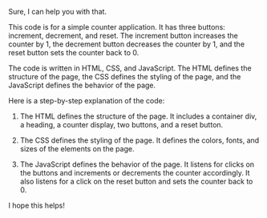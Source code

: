 Sure, I can help you with that.

This code is for a simple counter application. It has three buttons: increment, decrement, and reset. The increment button increases the counter by 1, the decrement button decreases the counter by 1, and the reset button sets the counter back to 0.

The code is written in HTML, CSS, and JavaScript. The HTML defines the structure of the page, the CSS defines the styling of the page, and the JavaScript defines the behavior of the page.

Here is a step-by-step explanation of the code:

1. The HTML defines the structure of the page. It includes a container div, a heading, a counter display, two buttons, and a reset button.

2. The CSS defines the styling of the page. It defines the colors, fonts, and sizes of the elements on the page.

3. The JavaScript defines the behavior of the page. It listens for clicks on the buttons and increments or decrements the counter accordingly. It also listens for a click on the reset button and sets the counter back to 0.

I hope this helps!